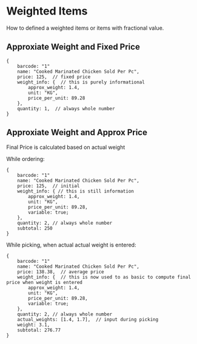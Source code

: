 # Weighted Items

How to defined a weighted items or items with fractional value.

## Approxiate Weight and Fixed Price

```json5
{
    barcode: "1"
    name: "Cooked Marinated Chicken Sold Per Pc",
    price: 125,  // fixed price
    weight_info: {  // this is purely informational
        approx_weight: 1.4,
        unit: "KG",
        price_per_unit: 89.28
    },
    quantity: 1,  // always whole number
}
```

## Approxiate Weight and Approx Price

Final Price is calculated based on actual weight

While ordering:

```json5
{
    barcode: "1"
    name: "Cooked Marinated Chicken Sold Per Pc",
    price: 125,  // initial
    weight_info: { // this is still information
        approx_weight: 1.4,
        unit: "KG",
        price_per_unit: 89.28,
        variable: true;
    },
    quantity: 2, // always whole number
    subtotal: 250
}
```

While picking, when actual actual weight is entered:

```json5
{
    barcode: "1"
    name: "Cooked Marinated Chicken Sold Per Pc",
    price: 138.38,  // average price
    weight_info: {  // this is now used to as basic to compute final price when weight is entered
        approx_weight: 1.4,
        unit: "KG",
        price_per_unit: 89.28,
        variable: true;
    },
    quantity: 2, // always whole number
    actual_weights: [1.4, 1.7],  // input during picking
    weight: 3.1,
    subtotal: 276.77
}
```

